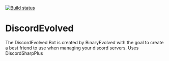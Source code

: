 [![Build status](https://ci.appveyor.com/api/projects/status/vsodkmukmrriiodr?svg=true)](https://ci.appveyor.com/project/BinaryEvolved/discordevolved)

# DiscordEvolved
The DiscordEvolved Bot is created by BinaryEvolved with the goal to create a best friend to use when managing your discord servers. Uses DiscordSharpPlus
